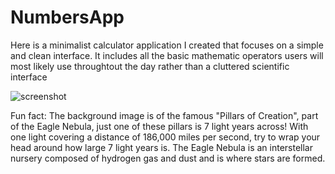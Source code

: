 # NumbersApp

Here is a minimalist calculator application I created that focuses on a simple and clean interface. 
It includes all the basic mathematic operators users will most likely use throughtout the day rather than a cluttered scientific interface

![screenshot](https://cloud.githubusercontent.com/assets/19522352/18851368/8c26cd62-8433-11e6-9345-5a3bd90fd487.png)

Fun fact: The background image is of the famous "Pillars of Creation", part of the Eagle Nebula, just one of these pillars is 7 light years across! With one light covering a distance of 186,000 miles per second, try to wrap your head around how large 7 light years is. The Eagle Nebula is an interstellar nursery composed of hydrogen gas and dust and is where stars are formed.
